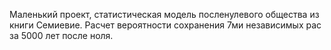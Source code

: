 Маленький проект, статистическая модель посленулевого общества из книги Семиевие. Расчет вероятности сохранения 7ми независимых рас за 5000 лет после ноля.
